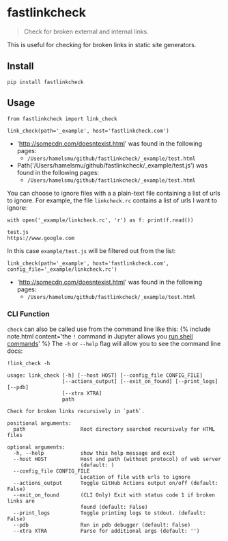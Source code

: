# fastlinkcheck
> Check for broken external and internal links.  


This is useful for checking for broken links in static site generators.

## Install

`pip install fastlinkcheck`

## Usage

```
from fastlinkcheck import link_check
```

```
link_check(path='_example', host='fastlinkcheck.com')
```








- 'http://somecdn.com/doesntexist.html' was found in the following pages:
  - `/Users/hamelsmu/github/fastlinkcheck/_example/test.html`
- Path('/Users/hamelsmu/github/fastlinkcheck/_example/test.js') was found in the following pages:
  - `/Users/hamelsmu/github/fastlinkcheck/_example/test.html`



You can choose to ignore files with a a plain-text file containing a list of urls to ignore.  For example, the file `linkcheck.rc` contains a list of urls I want to ignore:

```
with open('_example/linkcheck.rc', 'r') as f: print(f.read())
```

    test.js
    https://www.google.com
    


In this case `example/test.js` will be filtered out from the list:

```
link_check(path='_example', host='fastlinkcheck.com', config_file='_example/linkcheck.rc')
```








- 'http://somecdn.com/doesntexist.html' was found in the following pages:
  - `/Users/hamelsmu/github/fastlinkcheck/_example/test.html`



### CLI Function

`check` can also be called use from the command line like this:
{% include note.html content='the `!` command in Jupyter allows you [run shell commands](https://stackoverflow.com/questions/38694081/executing-terminal-commands-in-jupyter-notebook/48529220)' %}
The `-h` or `--help` flag will allow you to see the command line docs:

```
!link_check -h
```

    usage: link_check [-h] [--host HOST] [--config_file CONFIG_FILE]
                      [--actions_output] [--exit_on_found] [--print_logs] [--pdb]
                      [--xtra XTRA]
                      path
    
    Check for broken links recursively in `path`.
    
    positional arguments:
      path                  Root directory searched recursively for HTML files
    
    optional arguments:
      -h, --help            show this help message and exit
      --host HOST           Host and path (without protocol) of web server
                            (default: )
      --config_file CONFIG_FILE
                            Location of file with urls to ignore
      --actions_output      Toggle GitHub Actions output on/off (default: False)
      --exit_on_found       (CLI Only) Exit with status code 1 if broken links are
                            found (default: False)
      --print_logs          Toggle printing logs to stdout. (default: False)
      --pdb                 Run in pdb debugger (default: False)
      --xtra XTRA           Parse for additional args (default: '')

